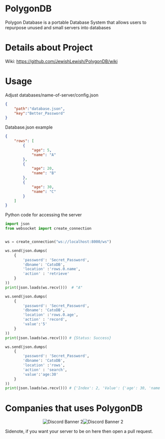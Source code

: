 # PolygonDB
Polygon Database is a portable Database System that allows users to repurpose unused and small servers into databases

# Details about Project
Wiki: https://github.com/JewishLewish/PolygonDB/wiki

# Usage
Adjust databases/name-of-server/config.json
```json
{
    "path":"database.json",
    "key":"Better_Password"
}
```

Database.json example
```json
{
	"rows": [
		{
			"age": 5,
			"name": "A"
		},
		{
			"age": 20,
			"name": "B"
		},
		{
			"age": 30,
			"name": "C"
		}
	]
}
```
Python code for accessing the server
```python
import json
from websocket import create_connection


ws = create_connection("ws://localhost:8000/ws")

ws.send(json.dumps(
    {
        'password': 'Secret_Password', 
        'dbname': 'CatoDB',
        'location' :'rows.0.name',
        'action' : 'retrieve'
    }
))
print(json.loads(ws.recv()))  # "A"

ws.send(json.dumps(
    {
        'password': 'Secret_Password', 
        'dbname': 'CatoDB',
        'location' :'rows.0.age',
        'action' : 'record',
        'value':'5'
    }
))
print(json.loads(ws.recv())) # {Status: Success}

ws.send(json.dumps(
    {
        'password': 'Secret_Password', 
        'dbname': 'CatoDB',
        'location' :'rows',
        'action' : 'search',
        'value':'age:30'
    }
))
print(json.loads(ws.recv())) # {'Index': 2, 'Value': {'age': 30, 'name': 'C'}}
```

# Companies that uses PolygonDB

<div style="display: flex; justify-content: center;">
	<img src="https://discordapp.com/api/guilds/1024761808407498893/widget.png?style=banner2" alt="Discord Banner 2"/>
	<img src="https://discordapp.com/api/guilds/692451473698586704/widget.png?style=banner2" alt="Discord Banner 2"/>
</div>

Sidenote, if you want your server to be on here then open a pull request. 
